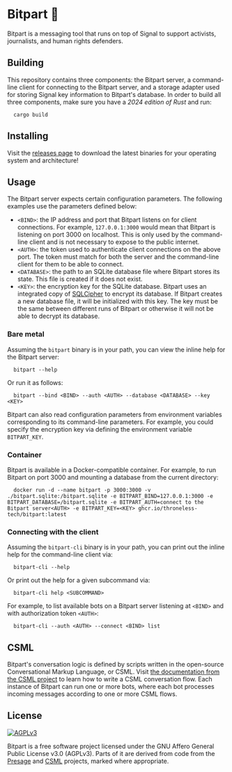 # Bitpart 🤖

Bitpart is a messaging tool that runs on top of Signal to support activists, journalists, and human rights defenders.

## Building

This repository contains three components: the Bitpart server, a command-line client for connecting to the Bitpart server, and a storage adapter used for storing Signal key information to Bitpart's database. In order to build all three components, make sure you have a _2024 edition of Rust_ and run:

```
  cargo build
```

## Installing

Visit the [releases page](https://github.com/throneless-tech/bitpart/releases) to download the latest binaries for your operating system and architecture!

## Usage

The Bitpart server expects certain configuration parameters. The following examples use the parameters defined below:

- `<BIND>`: the IP address and port that Bitpart listens on for client connections. For example, `127.0.0.1:3000` would mean that Bitpart is listening on port 3000 on localhost. This is only used by the command-line client and is not necessary to expose to the public internet.
- `<AUTH>`: the token used to authenticate client connections on the above port. The token must match for both the server and the command-line client for them to be able to connect.
- `<DATABASE>`: the path to an SQLite database file where Bitpart stores its state. This file is created if it does not exist.
- `<KEY>`: the encryption key for the SQLite database. Bitpart uses an integrated copy of [SQLCipher](https://www.zetetic.net/sqlcipher/open-source/) to encrypt its database. If Bitpart creates a new database file, it will be initialized with this key. The key must be the same between different runs of Bitpart or otherwise it will not be able to decrypt its database.

### Bare metal

Assuming the `bitpart` binary is in your path, you can view the inline help for the Bitpart server:

```
  bitpart --help
```

Or run it as follows:

```
  bitpart --bind <BIND> --auth <AUTH> --database <DATABASE> --key <KEY>
```

Bitpart can also read configuration parameters from environment variables corresponding to its command-line parameters. For example, you could specify the encryption key via defining the environment variable `BITPART_KEY`.

### Container

Bitpart is available in a Docker-compatible container. For example, to run Bitpart on port 3000 and mounting a database from the current directory:

```
  docker run -d --name bitpart -p 3000:3000 -v ./bitpart.sqlite:/bitpart.sqlite -e BITPART_BIND=127.0.0.1:3000 -e BITPART_DATABASE=/bitpart.sqlite -e BITPART_AUTH=connect to the Bitpart server<AUTH> -e BITPART_KEY=<KEY> ghcr.io/throneless-tech/bitpart:latest
```

### Connecting with the client

Assuming the `bitpart-cli` binary is in your path, you can print out the inline help for the command-line client via:

```
  bitpart-cli --help
```

Or print out the help for a given subcommand via:

```
  bitpart-cli help <SUBCOMMAND>
```

For example, to list available bots on a Bitpart server listening at `<BIND>` and with authorization token `<AUTH>`:

```
  bitpart-cli --auth <AUTH> --connect <BIND> list
```

## CSML

Bitpart's conversation logic is defined by scripts written in the open-source Conversational Markup Language, or CSML. Visit [the documentation from the CSML project](https://docs.csml.dev/) to learn how to write a CSML conversation flow. Each instance of Bitpart can run one or more bots, where each bot processes incoming messages according to one or more CSML flows.

## License

[<img src="https://www.gnu.org/graphics/agplv3-with-text-162x68.png" alt="AGPLv3" >](https://www.gnu.org/licenses/agpl-3.0.html)

Bitpart is a free software project licensed under the GNU Affero General Public License v3.0 (AGPLv3). Parts of it are derived from code from the [Presage](https://github.com/whisperfish/presage) and [CSML](https://csml.dev) projects, marked where appropriate.
